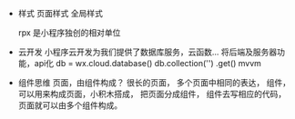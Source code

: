 - 样式
  页面样式
  全局样式

  rpx 是小程序独创的相对单位

- 云开发
  小程序云开发为我们提供了数据库服务，云函数... 将后端及服务器功能，api化
  db = wx.cloud.database()
  db.collection('')
    .get()
  mvvm

- 组件思维
  页面，由组件构成？ 很长的页面，
  多个页面中相同的表达，
  组件，可以用来构成页面，小积木搭成，
  把页面分成组件， 组件去写相应的代码，
  页面就可以由多个组件构成。